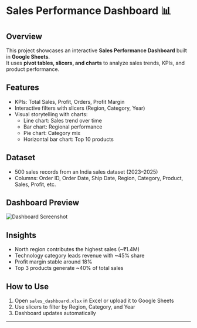 # Sales Performance Dashboard 📊

## Overview
This project showcases an interactive **Sales Performance Dashboard** built in **Google Sheets**.  
It uses **pivot tables, slicers, and charts** to analyze sales trends, KPIs, and product performance.  

## Features
- KPIs: Total Sales, Profit, Orders, Profit Margin
- Interactive filters with slicers (Region, Category, Year)
- Visual storytelling with charts:
  - Line chart: Sales trend over time
  - Bar chart: Regional performance
  - Pie chart: Category mix
  - Horizontal bar chart: Top 10 products

## Dataset
- 500 sales records from an India sales dataset (2023–2025)
- Columns: Order ID, Order Date, Ship Date, Region, Category, Product, Sales, Profit, etc.

## Dashboard Preview
![Dashboard Screenshot](<img width="1062" height="646" alt="dashboard.png" src="https://github.com/user-attachments/assets/4a50e2d2-33c2-4752-bb24-742fba619d21" />
)

## Insights
- North region contributes the highest sales (~₹1.4M)
- Technology category leads revenue with ~45% share
- Profit margin stable around 18%
- Top 3 products generate ~40% of total sales

## How to Use
1. Open `sales_dashboard.xlsx` in Excel or upload it to Google Sheets
2. Use slicers to filter by Region, Category, and Year
3. Dashboard updates automatically

---
